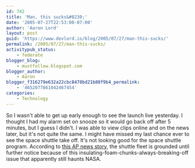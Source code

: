 ```yaml
---
id: 742
title: 'Man, this sucks&#8230;'
date: '2005-07-27T22:53:00-07:00'
author: 'Aaron Lord'
layout: post
guid: 'https://www.devlord.io/blog/2005/07/27/man-this-sucks/'
permalink: /2005/07/27/man-this-sucks/
activitypub_status:
    - federate
blogger_blog:
    - mustfollow.blogspot.com
blogger_author:
    - Aaron
blogger_f316279e632a22cbc8478bd21b80f9b4_permalink:
    - '4652077861042467454'
categories:
    - Technology
---
```


So I wasn't able to get up early enough to see the launch live yesterday.  I thought I had my alarm set on snooze so it would go back off after 5 minutes, but I guess I didn't.  I was able to view clips online and on the news later, but it's not quite the same.  I might have missed my last chance ever to see the space shuttle take off.  It's not looking good for the space shuttle program.  According to <a href="http://news.yahoo.com/s/ap/20050728/ap_on_sc/space_shuttle/nc:2117;_ylt=Ap52JBr3XqKSbw9Akucu3SmHgsgF;_ylu=X3oDMTBiMW04NW9mBHNlYwMlJVRPUCUl">this AP news story</a>, the shuttle fleet is grounded until further notice because of this insulating-foam-chunks-always-breaking-off issue that apparently still haunts NASA.<div class="blogger-post-footer"></div>